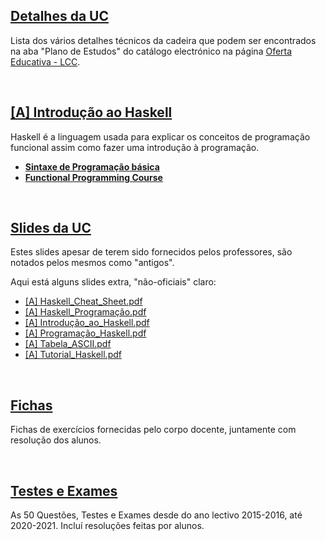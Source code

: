 ## [Detalhes da UC](Info.md)
Lista dos vários detalhes técnicos da cadeira que podem ser encontrados na aba "Plano de Estudos" do catálogo electrónico na página [Oferta Educativa - LCC](https://www.uminho.pt/PT/ensino/oferta-educativa/_layouts/15/UMinho.PortalUM.UI/Pages/CatalogoCursoDetail.aspx?itemId=3851&catId=12).

<br>

## [[A] Introdução ao Haskell](Intro.md)
Haskell é a linguagem usada para explicar os conceitos de programação funcional assim como fazer uma introdução à programação.

* [**Sintaxe de Programação básica**](http://rigaux.org/language-study/syntax-across-languages-per-language/Haskell.html)
* [**Functional Programming Course**](https://github.com/system-f/fp-course)

<br>

## [Slides da UC](slides-PF-Haskell.pdf)
Estes slides apesar de terem sido fornecidos pelos professores, são notados pelos mesmos como "antigos".

Aqui está alguns slides extra, "não-oficiais" claro:
* [[A] Haskell_Cheat_Sheet.pdf](slides/Haskell_Cheat_Sheet.pdf)
* [[A] Haskell_Programação.pdf](slides/Haskell_Programação.pdf)
* [[A] Introdução_ao_Haskell.pdf](slides/Introdução_ao_Haskell.pdf)
* [[A] Programação_Haskell.pdf](slides/Programação_Haskell.pdf)
* [[A] Tabela_ASCII.pdf](slides/Tabela_ASCII.pdf)
* [[A] Tutorial_Haskell.pdf](slides/Tutorial_Haskell.pdf)

<br>

## [Fichas](fichas/README.md)
Fichas de exercícios fornecidas pelo corpo docente, juntamente com resolução dos alunos.

<br>

## [Testes e Exames](testes/README.md)
As 50 Questões, Testes e Exames desde do ano lectivo 2015-2016, até 2020-2021. Incluí resoluções feitas por alunos.
